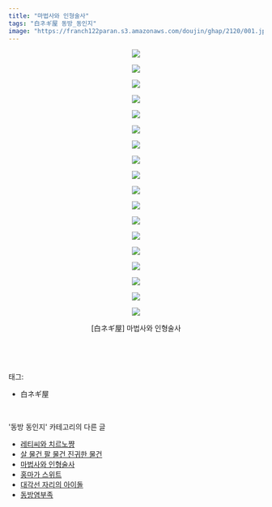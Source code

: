 ```yaml
---
title: "마법사와 인형술사"
tags: "白ネギ屋 동방_동인지"
image: "https://franch122paran.s3.amazonaws.com/doujin/ghap/2120/001.jpg"
---
```

<div class="article">
<p style="text-align: center; clear: none; float: none;"><img src="{{ site.imgserver7 }}/ghap/2120/001.jpg"/></p>
<p style="text-align: center; clear: none; float: none;"><img src="{{ site.imgserver7 }}/ghap/2120/002.jpg"/></p>
<p style="text-align: center; clear: none; float: none;"><img src="{{ site.imgserver7 }}/ghap/2120/003.jpg"/></p>
<p style="text-align: center; clear: none; float: none;"><img src="{{ site.imgserver7 }}/ghap/2120/004.jpg"/></p>
<p style="text-align: center; clear: none; float: none;"><img src="{{ site.imgserver7 }}/ghap/2120/005.jpg"/></p>
<p style="text-align: center; clear: none; float: none;"><img src="{{ site.imgserver7 }}/ghap/2120/006.jpg"/></p>
<p style="text-align: center; clear: none; float: none;"><img src="{{ site.imgserver7 }}/ghap/2120/007.jpg"/></p>
<p style="text-align: center; clear: none; float: none;"><img src="{{ site.imgserver7 }}/ghap/2120/008.jpg"/></p>
<p style="text-align: center; clear: none; float: none;"><img src="{{ site.imgserver7 }}/ghap/2120/009.jpg"/></p>
<p style="text-align: center; clear: none; float: none;"><img src="{{ site.imgserver7 }}/ghap/2120/010.jpg"/></p>
<p style="text-align: center; clear: none; float: none;"><img src="{{ site.imgserver7 }}/ghap/2120/011.jpg"/></p>
<p style="text-align: center; clear: none; float: none;"><img src="{{ site.imgserver7 }}/ghap/2120/012.jpg"/></p>
<p style="text-align: center; clear: none; float: none;"><img src="{{ site.imgserver7 }}/ghap/2120/013.jpg"/></p>
<p style="text-align: center; clear: none; float: none;"><img src="{{ site.imgserver7 }}/ghap/2120/014.jpg"/></p>
<p style="text-align: center; clear: none; float: none;"><img src="{{ site.imgserver7 }}/ghap/2120/015.jpg"/></p>
<p style="text-align: center; clear: none; float: none;"><img src="{{ site.imgserver7 }}/ghap/2120/016.jpg"/></p>
<p style="text-align: center; clear: none; float: none;"><img src="{{ site.imgserver7 }}/ghap/2120/017.jpg"/></p>
<p style="text-align: center; clear: none; float: none;"><img src="{{ site.imgserver7 }}/ghap/2120/018.jpg"/></p>
<p style="text-align: center; clear: none; float: none;">[白ネギ屋] 마법사와 인형술사</p>
<p><br/></p>
</div><br/>
<div class="tagTrail">
<p>태그: </p>
<ul>
<li>白ネギ屋</li>
</ul>
</div><br/>
<div class="another">
<p>'동방 동인지' 카테고리의 다른 글</p>
<ul>
<li><a href="/ghap_2122">레티씨와 치르노쨩</a></li>
<li><a href="/ghap_2121">살 물건 팔 물건 진귀한 물건</a></li>
<li><a href="/ghap_2120">마법사와 인형술사</a></li>
<li><a href="/ghap_2119">홍마가 스위트</a></li>
<li><a href="/ghap_2118">대각선 자리의 아이돌</a></li>
<li><a href="/ghap_2117">동방염부족</a></li>
</ul>
</div><br/>
<div class="cb_module cb_fluid">
<div class="cb_wrt cb_profile">
</div><!-- commentList close -->
</div><br/>
